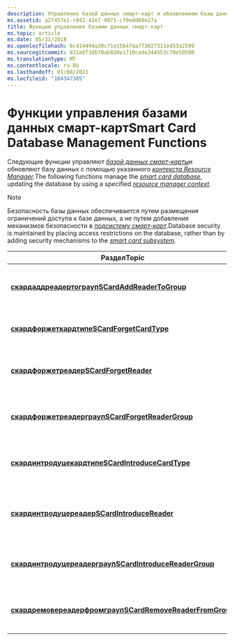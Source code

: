 ```yaml
---
description: Управление базой данных смарт-карт и обновлением базы данных с помощью указанного контекста Resource Manager.
ms.assetid: a2f457e1-c042-42e7-9071-cf0edd68e27a
title: Функции управления базами данных смарт-карт
ms.topic: article
ms.date: 05/31/2018
ms.openlocfilehash: 6c424494a30c71e15647da773027311ed53a2599
ms.sourcegitcommit: 831e8f3db78ab820e1710cede244553c70e50500
ms.translationtype: MT
ms.contentlocale: ru-RU
ms.lasthandoff: 01/08/2021
ms.locfileid: "104347305"
---
```

# <a name="smart-card-database-management-functions"></a><span data-ttu-id="1bf7c-103">Функции управления базами данных смарт-карт</span><span class="sxs-lookup"><span data-stu-id="1bf7c-103">Smart Card Database Management Functions</span></span>

<span data-ttu-id="1bf7c-104">Следующие функции управляют [*базой данных смарт-карты*](../secgloss/s-gly.md)и обновляют базу данных с помощью указанного [*контекста Resource Manager*](../secgloss/r-gly.md).</span><span class="sxs-lookup"><span data-stu-id="1bf7c-104">The following functions manage the [*smart card database*](../secgloss/s-gly.md), updating the database by using a specified [*resource manager context*](../secgloss/r-gly.md).</span></span>

> [!Note]  
> <span data-ttu-id="1bf7c-105">Безопасность базы данных обеспечивается путем размещения ограничений доступа к базе данных, а не путем добавления механизмов безопасности в [*подсистему смарт-карт*](../secgloss/s-gly.md).</span><span class="sxs-lookup"><span data-stu-id="1bf7c-105">Database security is maintained by placing access restrictions on the database, rather than by adding security mechanisms to the [*smart card subsystem*](../secgloss/s-gly.md).</span></span>

 



| <span data-ttu-id="1bf7c-106">Раздел</span><span class="sxs-lookup"><span data-stu-id="1bf7c-106">Topic</span></span>                                                            | <span data-ttu-id="1bf7c-107">Описание</span><span class="sxs-lookup"><span data-stu-id="1bf7c-107">Description</span></span>                                                                                                                                                             |
|------------------------------------------------------------------|-------------------------------------------------------------------------------------------------------------------------------------------------------------------------|
| [<span data-ttu-id="1bf7c-108">**скардаддреадертограуп**</span><span class="sxs-lookup"><span data-stu-id="1bf7c-108">**SCardAddReaderToGroup**</span></span>](/windows/desktop/api/Winscard/nf-winscard-scardaddreadertogroupa)           | <span data-ttu-id="1bf7c-109">Добавьте [*читателя*](../secgloss/r-gly.md) в [*группу читателей*](../secgloss/r-gly.md).</span><span class="sxs-lookup"><span data-stu-id="1bf7c-109">Add a [*reader*](../secgloss/r-gly.md) to a [*reader group*](../secgloss/r-gly.md).</span></span> |
| [<span data-ttu-id="1bf7c-110">**скардфоржеткардтипе**</span><span class="sxs-lookup"><span data-stu-id="1bf7c-110">**SCardForgetCardType**</span></span>](/windows/desktop/api/Winscard/nf-winscard-scardforgetcardtypea)               | <span data-ttu-id="1bf7c-111">Удалите смарт-карту из системы.</span><span class="sxs-lookup"><span data-stu-id="1bf7c-111">Remove a smart card from the system.</span></span>                                                                                                                                    |
| [<span data-ttu-id="1bf7c-112">**скардфоржетреадер**</span><span class="sxs-lookup"><span data-stu-id="1bf7c-112">**SCardForgetReader**</span></span>](/windows/desktop/api/Winscard/nf-winscard-scardforgetreadera)                   | <span data-ttu-id="1bf7c-113">Удалите модуль чтения из системы.</span><span class="sxs-lookup"><span data-stu-id="1bf7c-113">Remove a reader from the system.</span></span>                                                                                                                                        |
| [<span data-ttu-id="1bf7c-114">**скардфоржетреадерграуп**</span><span class="sxs-lookup"><span data-stu-id="1bf7c-114">**SCardForgetReaderGroup**</span></span>](/windows/desktop/api/Winscard/nf-winscard-scardforgetreadergroupa)         | <span data-ttu-id="1bf7c-115">Удаление группы читателей из системы.</span><span class="sxs-lookup"><span data-stu-id="1bf7c-115">Remove a reader group from the system.</span></span>                                                                                                                                  |
| [<span data-ttu-id="1bf7c-116">**скардинтродуцекардтипе**</span><span class="sxs-lookup"><span data-stu-id="1bf7c-116">**SCardIntroduceCardType**</span></span>](/windows/desktop/api/Winscard/nf-winscard-scardintroducecardtypea)         | <span data-ttu-id="1bf7c-117">Ввести новую карточку в систему.</span><span class="sxs-lookup"><span data-stu-id="1bf7c-117">Introduce a new card to the system.</span></span>                                                                                                                                     |
| [<span data-ttu-id="1bf7c-118">**скардинтродуцереадер**</span><span class="sxs-lookup"><span data-stu-id="1bf7c-118">**SCardIntroduceReader**</span></span>](/windows/desktop/api/Winscard/nf-winscard-scardintroducereadera)             | <span data-ttu-id="1bf7c-119">Познакомьтесь с новым модулем чтения в системе.</span><span class="sxs-lookup"><span data-stu-id="1bf7c-119">Introduce a new reader to the system.</span></span>                                                                                                                                   |
| [<span data-ttu-id="1bf7c-120">**скардинтродуцереадерграуп**</span><span class="sxs-lookup"><span data-stu-id="1bf7c-120">**SCardIntroduceReaderGroup**</span></span>](/windows/desktop/api/Winscard/nf-winscard-scardintroducereadergroupa)   | <span data-ttu-id="1bf7c-121">Ввести новую группу читателей в систему.</span><span class="sxs-lookup"><span data-stu-id="1bf7c-121">Introduce a new reader group to the system.</span></span>                                                                                                                             |
| [<span data-ttu-id="1bf7c-122">**скардремовереадерфромграуп**</span><span class="sxs-lookup"><span data-stu-id="1bf7c-122">**SCardRemoveReaderFromGroup**</span></span>](/windows/desktop/api/Winscard/nf-winscard-scardremovereaderfromgroupa) | <span data-ttu-id="1bf7c-123">Удаление модуля чтения из группы читателей.</span><span class="sxs-lookup"><span data-stu-id="1bf7c-123">Remove a reader from a reader group.</span></span>                                                                                                                                    |



 

 

 
